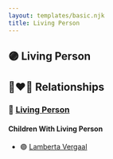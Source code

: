 ```yaml
---
layout: templates/basic.njk
title: Living Person
---
```

## 🟣 Living Person

## 👩‍❤️‍👨 Relationships

### 🔵 [Living Person](/people/4/40250560)

#### Children With Living Person
* 🟣 [Lamberta Vergaal](/people/9/91282624)